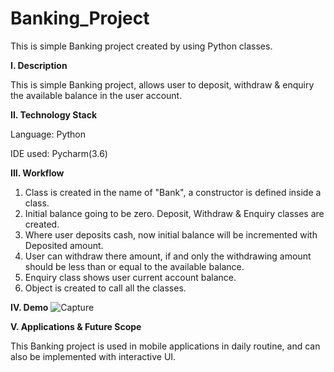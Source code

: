 # Banking_Project
This is simple Banking project created by using Python classes.

**I. Description**

This is simple Banking project, allows user to deposit, withdraw & enquiry the available balance in the user account.

**II. Technology Stack**

Language: Python

IDE used: Pycharm(3.6)

**III. Workflow**

1. Class is created in the name of "Bank", a constructor is defined inside a class.
2. Initial balance going to be zero. Deposit, Withdraw & Enquiry classes are created.
3. Where user deposits cash, now initial balance will be incremented with Deposited amount.
4. User can withdraw there amount, if and only the withdrawing amount should be less than or equal to the available balance.
5. Enquiry class shows user current account balance.
6. Object is created to call all the classes.

**IV. Demo**
![Capture](https://user-images.githubusercontent.com/99798157/168046104-ff8aa7c7-6ad9-4ecb-8ba8-7ca8946d539f.JPG)



**V. Applications & Future Scope**

This Banking project is used in mobile applications in daily routine, and can also be implemented with interactive UI.














